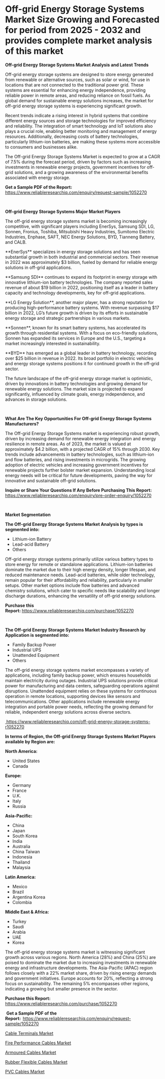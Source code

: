 <p><h1>Off-grid Energy Storage Systems Market Size Growing and Forecasted for period from 2025 - 2032 and provides complete market analysis of this market</h1></p><p><strong>Off-grid Energy Storage Systems Market Analysis and Latest Trends</strong></p>
<p><p>Off-grid energy storage systems are designed to store energy generated from renewable or alternative sources, such as solar or wind, for use in locations that are not connected to the traditional power grid. These systems are essential for enhancing energy independence, providing reliable power in remote areas, and reducing reliance on fossil fuels. As global demand for sustainable energy solutions increases, the market for off-grid energy storage systems is experiencing significant growth.</p><p>Recent trends indicate a rising interest in hybrid systems that combine different energy sources and storage technologies for improved efficiency and reliability. The integration of smart technology and IoT solutions also plays a crucial role, enabling better monitoring and management of energy resources. Additionally, decreasing costs of battery technologies, particularly lithium-ion batteries, are making these systems more accessible to consumers and businesses alike.</p><p>The Off-grid Energy Storage Systems Market is expected to grow at a CAGR of 7.5% during the forecast period, driven by factors such as increasing investments in renewable energy projects, government incentives for off-grid solutions, and a growing awareness of the environmental benefits associated with energy storage.</p></p>
<p><strong>Get a Sample PDF of the Report:&nbsp;</strong> <a href="https://www.reliableresearchiq.com/enquiry/request-sample/1052270?utm_campaign=103&utm_medium=2&utm_source=Github&utm_content=ia&utm_term=07042025&utm_id=off-grid-energy-storage-systems">https://www.reliableresearchiq.com/enquiry/request-sample/1052270</a></p>
<p>&nbsp;</p>
<p><strong>Off-grid Energy Storage Systems Major Market Players</strong></p>
<p><p>The off-grid energy storage systems market is becoming increasingly competitive, with significant players including EnerSys, Samsung SDI, LG, Sonnen, Fronius, Toshiba, Mitsubishi Heavy Industries, Sumitomo Electric Industries, Enphase, SAFT, NEC Energy Solutions, BYD, Tianneng Battery, and CALB.</p><p>**EnerSys** specializes in energy storage solutions and has seen substantial growth in both industrial and commercial sectors. Their revenue in 2022 was approximately $3 billion, fueled by demand for reliable energy solutions in off-grid applications.</p><p>**Samsung SDI** continues to expand its footprint in energy storage with innovative lithium-ion battery technologies. The company reported sales revenue of about $19 billion in 2022, positioning itself as a leader in battery capacity and technology developments, key for off-grid applications.</p><p>**LG Energy Solution**, another major player, has a strong reputation for producing high-performance battery systems. With revenue surpassing $17 billion in 2022, LG’s future growth is driven by its efforts in sustainable energy storage and strategic partnerships in various markets.</p><p>**Sonnen**, known for its smart battery systems, has accelerated its growth through residential systems. With a focus on eco-friendly solutions, Sonnen has expanded its services in Europe and the U.S., targeting a market increasingly interested in sustainability.</p><p>**BYD** has emerged as a global leader in battery technology, recording over $25 billion in revenue in 2022. Its broad portfolio in electric vehicles and energy storage systems positions it for continued growth in the off-grid sector.</p><p>The future landscape of the off-grid energy storage market is optimistic, driven by innovations in battery technologies and growing demand for renewable energy solutions. The market size is projected to expand significantly, influenced by climate goals, energy independence, and advances in storage solutions.</p></p>
<p>&nbsp;</p>
<p><strong>What Are The Key Opportunities For Off-grid Energy Storage Systems Manufacturers?</strong></p>
<p><p>The Off-grid Energy Storage Systems market is experiencing robust growth, driven by increasing demand for renewable energy integration and energy resilience in remote areas. As of 2023, the market is valued at approximately $4.2 billion, with a projected CAGR of 15% through 2030. Key trends include advancements in battery technologies, such as lithium-ion and flow batteries, and rising investments in microgrids. The growing adoption of electric vehicles and increasing government incentives for renewable projects further bolster market expansion. Understanding local energy needs will be critical for future developments, paving the way for innovative and sustainable off-grid solutions.</p></p>
<p><strong>Inquire or Share Your Questions If Any Before Purchasing This Report:</strong> <a href="https://www.reliableresearchiq.com/enquiry/pre-order-enquiry/1052270?utm_campaign=103&utm_medium=2&utm_source=Github&utm_content=ia&utm_term=07042025&utm_id=off-grid-energy-storage-systems">https://www.reliableresearchiq.com/enquiry/pre-order-enquiry/1052270</a></p>
<p>&nbsp;</p>
<p><strong>Market Segmentation</strong></p>
<p><strong>The Off-grid Energy Storage Systems Market Analysis by types is segmented into:</strong></p>
<p><ul><li>Lithium-ion Battery</li><li>Lead-acid Battery</li><li>Others</li></ul></p>
<p><p>Off-grid energy storage systems primarily utilize various battery types to store energy for remote or standalone applications. Lithium-ion batteries dominate the market due to their high energy density, longer lifespan, and reduced maintenance needs. Lead-acid batteries, while older technology, remain popular for their affordability and reliability, particularly in smaller setups. Other market options include flow batteries and advanced chemistry solutions, which cater to specific needs like scalability and longer discharge durations, enhancing the versatility of off-grid energy solutions.</p></p>
<p><strong>Purchase this Report:&nbsp;</strong><a href="https://www.reliableresearchiq.com/purchase/1052270?utm_campaign=103&utm_medium=2&utm_source=Github&utm_content=ia&utm_term=07042025&utm_id=off-grid-energy-storage-systems">https://www.reliableresearchiq.com/purchase/1052270</a></p>
<p>&nbsp;</p>
<p><strong>The Off-grid Energy Storage Systems Market Industry Research by Application is segmented into:</strong></p>
<p><ul><li>Family Backup Power</li><li>Industrial UPS</li><li>Unattended Equipment</li><li>Others</li></ul></p>
<p><p>The off-grid energy storage systems market encompasses a variety of applications, including family backup power, which ensures households maintain electricity during outages. Industrial UPS solutions provide critical power for manufacturing and data centers, safeguarding operations against disruptions. Unattended equipment relies on these systems for continuous operation in remote locations, supporting devices like sensors and telecommunications. Other applications include renewable energy integration and portable power needs, reflecting the growing demand for reliable, independent energy solutions across diverse sectors.</p></p>
<p><a href="https://www.reliableresearchiq.com/off-grid-energy-storage-systems-r1052270?utm_campaign=103&utm_medium=2&utm_source=Github&utm_content=ia&utm_term=07042025&utm_id=off-grid-energy-storage-systems">&nbsp;https://www.reliableresearchiq.com/off-grid-energy-storage-systems-r1052270</a></p>
<p><strong>In terms of Region, the Off-grid Energy Storage Systems Market Players available by Region are:</strong></p>
<p>
    <p> <strong> North America: </strong>
        <ul>
            <li>United States</li>
            <li>Canada</li>
        </ul>
        </p> 
    <p> <strong> Europe: </strong>
        <ul>
            <li>Germany</li>
            <li>France</li>
            <li>U.K.</li>
            <li>Italy</li>
            <li>Russia</li>
        </ul>
        </p> 
    <p> <strong> Asia-Pacific: </strong>
        <ul>
            <li>China</li>
            <li>Japan</li>
            <li>South Korea</li>
            <li>India</li>
            <li>Australia</li>
            <li>China Taiwan</li>
            <li>Indonesia</li>
            <li>Thailand</li>
            <li>Malaysia</li>
        </ul>
        </p> 
    <p> <strong> Latin America: </strong>
        <ul>
            <li>Mexico</li>
            <li>Brazil</li>
            <li>Argentina Korea</li>
            <li>Colombia</li>
        </ul>
        </p> 
    <p> <strong> Middle East & Africa: </strong>
        <ul>
            <li>Turkey</li>
            <li>Saudi</li>
            <li>Arabia</li>
            <li>UAE</li>
            <li>Korea</li>
        </ul>
    </p>
    </p>
<p><p>The off-grid energy storage systems market is witnessing significant growth across various regions. North America (28%) and China (25%) are poised to dominate the market due to increasing investments in renewable energy and infrastructure developments. The Asia-Pacific (APAC) region follows closely with a 22% market share, driven by rising energy demands and government initiatives. Europe accounts for 20%, reflecting a strong focus on sustainability. The remaining 5% encompasses other regions, indicating a growing but smaller presence in the sector.</p></p>
<p><strong>Purchase this Report: </strong><a href="https://www.reliableresearchiq.com/purchase/1052270?utm_campaign=103&utm_medium=2&utm_source=Github&utm_content=ia&utm_term=07042025&utm_id=off-grid-energy-storage-systems">https://www.reliableresearchiq.com/purchase/1052270</a></p>
<p>&nbsp;<strong>Get a Sample PDF of the Report:&nbsp;&nbsp;</strong><a href="https://www.reliableresearchiq.com/enquiry/request-sample/1052270?utm_campaign=103&utm_medium=2&utm_source=Github&utm_content=ia&utm_term=07042025&utm_id=off-grid-energy-storage-systems">https://www.reliableresearchiq.com/enquiry/request-sample/1052270</a></p>
<p><strong></strong></p>
<p><p><a href="https://github.com/pupekironim/Market-Research-Report-List-1/blob/main/cable-terminals-market.md?utm_campaign=103&utm_medium=2&utm_source=Github&utm_content=ia&utm_term=07042025&utm_id=off-grid-energy-storage-systems">Cable Terminals Market</a></p><p><a href="https://github.com/ertssmelov0/Market-Research-Report-List-1/blob/main/fire-performance-cables-market.md?utm_campaign=103&utm_medium=2&utm_source=Github&utm_content=ia&utm_term=07042025&utm_id=off-grid-energy-storage-systems">Fire Performance Cables Market</a></p><p><a href="https://github.com/astadtetcha28/Market-Research-Report-List-1/blob/main/armoured-cables-market.md?utm_campaign=103&utm_medium=2&utm_source=Github&utm_content=ia&utm_term=07042025&utm_id=off-grid-energy-storage-systems">Armoured Cables Market</a></p><p><a href="https://github.com/heeildannas/Market-Research-Report-List-1/blob/main/rubber-flexible-cables-market.md?utm_campaign=103&utm_medium=2&utm_source=Github&utm_content=ia&utm_term=07042025&utm_id=off-grid-energy-storage-systems">Rubber Flexible Cables Market</a></p><p><a href="https://github.com/sibellanikmn/Market-Research-Report-List-1/blob/main/pvc-cables-market.md?utm_campaign=103&utm_medium=2&utm_source=Github&utm_content=ia&utm_term=07042025&utm_id=off-grid-energy-storage-systems">PVC Cables Market</a></p></p>